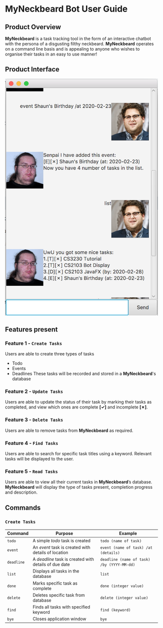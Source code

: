 # MyNeckbeard Bot User Guide



## Product Overview
**MyNeckbeard** is a task tracking tool in the form of an interactive chatbot with the persona of a disgusting filthy neckbeard. **MyNeckbeard** operates on a command line basis and is appealing to anyone who wishes to organise their tasks in an easy to use manner!

## Product Interface

![GitHub Logo](/docs/Ui.png)

## Features present

### Feature 1 - `Create Tasks`

Users are able to create three types of tasks
- Todo
- Events
- Deadlines
These tasks will be recorded and stored in a **MyNeckbeard**'s database

### Feature 2 - `Update Tasks`

Users are able to update the status of their task by marking their tasks as completed, and view which ones are complete **[✓]** and incomplete **[✗]**.

### Feature 3 - `Delete Tasks`

Users are able to remove tasks from **MyNeckbeard** as required.

### Feature 4 - `Find Tasks`

Users are able to search for specific task titles using a keyword. Relevant tasks will be displayed to the user.

### Feature 5 - `Read Tasks`
Users are able to view all their current tasks in **MyNeckbeard**’s database. **MyNeckbeard** will display the type of tasks present, completion progress and description.


## Commands

### `Create Tasks`

Command | Purpose | Example
------------ | ------------- | -------------
`todo` | A simple *todo* task is created | `todo (name of task)`
`event` | An *event* task is created with details of location | `event (name of task) /at (details)`
`deadline` | A *deadline* task is created with details of due date | `deadline (name of task) /by (YYYY-MM-dd)`
`list` | Displays all tasks in the database | `list`
`done` | Marks specific task as complete | `done (integer value)`
`delete` | Deletes specific task from database | `delete (integer value)`
`find` | Finds all tasks with specified keyword | `find (keyword)`
`bye` | Closes application window | `bye`
